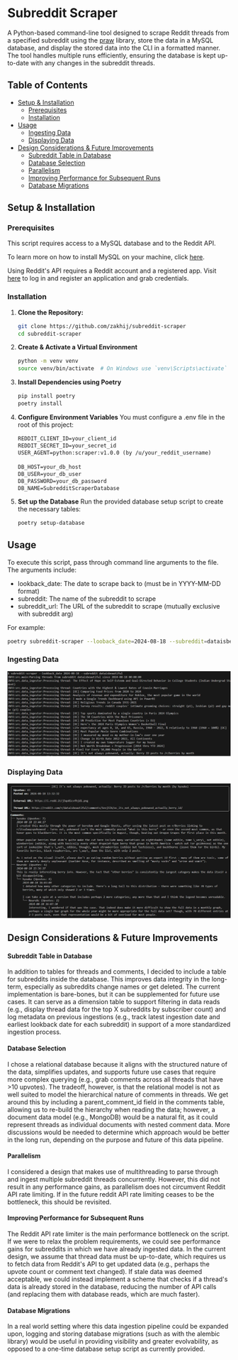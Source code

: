 # Subreddit Scraper

A Python-based command-line tool designed to scrape Reddit threads from a specified subreddit using the [praw](https://praw.readthedocs.io/en/stable/) library, store the data in a MySQL database, and display the stored data into the CLI in a formatted manner. The tool handles multiple runs efficiently, ensuring the database is kept up-to-date with any changes in the subreddit threads.

## Table of Contents
- [Setup & Installation](#setup--installation)
  - [Prerequisites](#prerequisites)
  - [Installation](#installation)
- [Usage](#usage)
  - [Ingesting Data](#ingesting-data)
  - [Displaying Data](#displaying-data)
- [Design Considerations & Future Improvements](#design-considerations--future-improvements)
  - [Subreddit Table in Database](#subreddit-table-in-database)
  - [Database Selection](#database-selection)
  - [Parallelism](#parallelism)
  - [Improving Performance for Subsequent Runs](#improving-performance-for-subsequent-runs)
  - [Database Migrations](#database-migrations)

## Setup & Installation

### Prerequisites
This script requires access to a MySQL database and to the Reddit API. 

To learn more on how to install MySQL on your machine, click [here](https://dev.mysql.com/doc/mysql-installation-excerpt/5.7/en/).

Using Reddit's API requires a Reddit account and a registered app. Visit [here](https://www.reddit.com/prefs/apps)
to log in and register an application and grab credentials.

### Installation

1. **Clone the Repository:**
   ```bash
   git clone https://github.com/zakhij/subreddit-scraper
   cd subreddit-scraper
   ```

2. **Create & Activate a Virtual Environment**
    ```bash
    python -m venv venv
    source venv/bin/activate  # On Windows use `venv\Scripts\activate`
    ```

3. **Install Dependencies using Poetry**
    ```bash
    pip install poetry
    poetry install
    ```

4. **Configure Environment Variables**
    You must configure a .env file in the root of this project:

    ```
    REDDIT_CLIENT_ID=your_client_id
    REDDIT_SECRET_ID=your_secret_id
    USER_AGENT=python:scraper:v1.0.0 (by /u/your_reddit_username)

    DB_HOST=your_db_host 
    DB_USER=your_db_user
    DB_PASSWORD=your_db_password
    DB_NAME=SubredditScraperDatabase
    ```
5. **Set up the Database**
    Run the provided database setup script to create the necessary tables:
    ```bash
    poetry setup-database
    ```


## Usage
To execute this script, pass through command line arguments to the file. The arguments include:
- lookback_date: The date to scrape back to (must be in YYYY-MM-DD format)
- subreddit: The name of the subreddit to scrape 
- subreddit_url: The URL of the subreddit to scrape (mutually exclusive with subreddit arg)

For example:
```bash
poetry subreddit-scraper --looback_date=2024-08-18 --subreddit=dataisbeautiful
```

### Ingesting Data
![Ingest Process](images/ingest.PNG)

### Displaying Data
![Display Process](images/display.PNG)

## Design Considerations & Future Improvements

#### Subreddit Table in Database
In addition to tables for threads and comments, I decided to include a table for subreddits inside the database. This improves data integrity in the long-term, especially as subreddits change names or get deleted. The current implementation is bare-bones, but it can be supplemented for future use cases. It can serve as a dimension table to support filtering in data reads (e.g., display thread data for the top X subreddits by subscriber count) and log metadata on previous ingestions (e.g., track latest ingestion date and earliest lookback date for each subreddit) in support of a more standardized ingestion process.

#### Database Selection
I chose a relational database because it aligns with the structured nature of the data, simplifies updates, and supports future use cases that require more complex querying (e.g., grab comments across all threads that have >10 upvotes). The tradeoff, however, is that the relational model is not as well suited to model the hierarchical nature of comments in threads. We get around this by including a parent_comment_id field in the comments table, allowing us to re-build the hierarchy when reading the data; however, a document data model (e.g., MongoDB) would be a natural fit, as it could represent threads as individual documents with nested comment data. More discussions would be needed to determine which approach would be better in the long run, depending on the purpose and future of this data pipeline.  

#### Parallelism
I considered a design that makes use of multithreading to parse through and ingest multiple subreddit threads concurrently. However, this did not result in any performance gains, as parallelism does not circumvent Reddit API rate limiting. If in the future reddit API rate limiting ceases to be the bottleneck, this should be revisited.

#### Improving Performance for Subsequent Runs
The Reddit API rate limiter is the main performance bottleneck on the script. If we were to relax the problem requirements, we could see performance gains for subreddits in which we have already ingested data. In the current design, we assume that thread data must be up-to-date, which requires us to fetch data from Reddit's API to get updated data (e.g., perhaps the upvote count or comment text changed). If stale data was deemed acceptable, we could instead implement a scheme that checks if a thread's data is already stored in the database, reducing the number of API calls (and replacing them with database reads, which are much faster).

#### Database Migrations
In a real world setting where this data ingestion pipeline could be expanded upon, logging and storing database migrations (such as with the alembic library) would be useful in providing visibility and greater evolvability, as opposed to a one-time database setup script as currently provided. 
